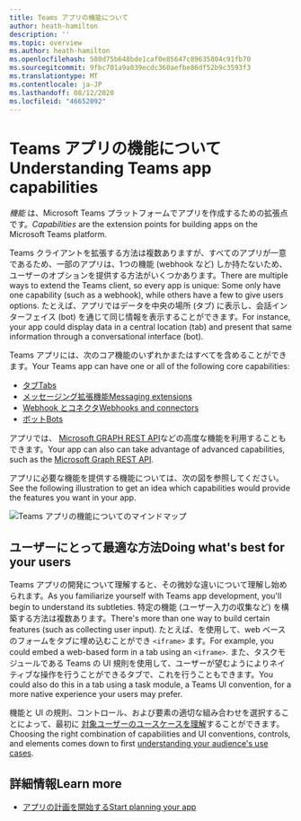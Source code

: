 ```yaml
---
title: Teams アプリの機能について
author: heath-hamilton
description: ''
ms.topic: overview
ms.author: heath-hamilton
ms.openlocfilehash: 580d75b648bde1caf0e85647c89635804c91fb70
ms.sourcegitcommit: 9fbc701a9a039ecdc360aefbe86df52b9c3593f3
ms.translationtype: MT
ms.contentlocale: ja-JP
ms.lasthandoff: 08/12/2020
ms.locfileid: "46652092"
---
```

# <a name="understanding-teams-app-capabilities"></a><span data-ttu-id="47389-102">Teams アプリの機能について</span><span class="sxs-lookup"><span data-stu-id="47389-102">Understanding Teams app capabilities</span></span>

<span data-ttu-id="47389-103">*機能* は、Microsoft Teams プラットフォームでアプリを作成するための拡張点です。</span><span class="sxs-lookup"><span data-stu-id="47389-103">*Capabilities* are the extension points for building apps on the Microsoft Teams platform.</span></span>

<span data-ttu-id="47389-104">Teams クライアントを拡張する方法は複数ありますが、すべてのアプリが一意であるため、一部のアプリは、1つの機能 (webhook など) しか持たないため、ユーザーのオプションを提供する方法がいくつかあります。</span><span class="sxs-lookup"><span data-stu-id="47389-104">There are multiple ways to extend the Teams client, so every app is unique: Some only have one capability (such as a webhook), while others have a few to give users options.</span></span> <span data-ttu-id="47389-105">たとえば、アプリではデータを中央の場所 (タブ) に表示し、会話インターフェイス (bot) を通じて同じ情報を表示することができます。</span><span class="sxs-lookup"><span data-stu-id="47389-105">For instance, your app could display data in a central location (tab) and present that same information through a conversational interface (bot).</span></span>

<span data-ttu-id="47389-106">Teams アプリには、次のコア機能のいずれかまたはすべてを含めることができます。</span><span class="sxs-lookup"><span data-stu-id="47389-106">Your Teams app can have one or all of the following core capabilities:</span></span>

* [<span data-ttu-id="47389-107">タブ</span><span class="sxs-lookup"><span data-stu-id="47389-107">Tabs</span></span>](../tabs/what-are-tabs.md)
* [<span data-ttu-id="47389-108">メッセージング拡張機能</span><span class="sxs-lookup"><span data-stu-id="47389-108">Messaging extensions</span></span>](../messaging-extensions/what-are-messaging-extensions.md)
* [<span data-ttu-id="47389-109">Webhook とコネクタ</span><span class="sxs-lookup"><span data-stu-id="47389-109">Webhooks and connectors</span></span>](../webhooks-and-connectors/what-are-webhooks-and-connectors.md)
* [<span data-ttu-id="47389-110">ボット</span><span class="sxs-lookup"><span data-stu-id="47389-110">Bots</span></span>](../bots/what-are-bots.md)

<span data-ttu-id="47389-111">アプリでは、 [Microsoft GRAPH REST API](../graph-api/rsc/resource-specific-consent.md)などの高度な機能を利用することもできます。</span><span class="sxs-lookup"><span data-stu-id="47389-111">Your app can also can take advantage of advanced capabilities, such as the [Microsoft Graph REST API](../graph-api/rsc/resource-specific-consent.md).</span></span>

<span data-ttu-id="47389-112">アプリに必要な機能を提供する機能については、次の図を参照してください。</span><span class="sxs-lookup"><span data-stu-id="47389-112">See the following illustration to get an idea which capabilities would provide the features you want in your app.</span></span>

![Teams アプリの機能についてのマインドマップ](doc-links/images/capabilities-overview.png)

## <a name="doing-whats-best-for-your-users"></a><span data-ttu-id="47389-114">ユーザーにとって最適な方法</span><span class="sxs-lookup"><span data-stu-id="47389-114">Doing what's best for your users</span></span>

<span data-ttu-id="47389-115">Teams アプリの開発について理解すると、その微妙な違いについて理解し始められます。</span><span class="sxs-lookup"><span data-stu-id="47389-115">As you familiarize yourself with Teams app development, you'll begin to understand its subtleties.</span></span> <span data-ttu-id="47389-116">特定の機能 (ユーザー入力の収集など) を構築する方法は複数あります。</span><span class="sxs-lookup"><span data-stu-id="47389-116">There's more than one way to build certain features (such as collecting user input).</span></span> <span data-ttu-id="47389-117">たとえば、を使用して、web ベースのフォームをタブに埋め込むことができ `<iframe>` ます。</span><span class="sxs-lookup"><span data-stu-id="47389-117">For example, you could embed a web-based form in a tab using an `<iframe>`.</span></span> <span data-ttu-id="47389-118">また、タスクモジュールである Teams の UI 規則を使用して、ユーザーが望むようによりネイティブな操作を行うことができるタブで、これを行うこともできます。</span><span class="sxs-lookup"><span data-stu-id="47389-118">You could also do this in a tab using a task module, a Teams UI convention, for a more native experience your users may prefer.</span></span>

<span data-ttu-id="47389-119">機能と UI の規則、コントロール、および要素の適切な組み合わせを選択することによって、最初に [対象ユーザーのユースケースを理解](../concepts/design/understand-use-cases.md)することができます。</span><span class="sxs-lookup"><span data-stu-id="47389-119">Choosing the right combination of capabilities and UI conventions, controls, and elements comes down to first [understanding your audience's use cases](../concepts/design/understand-use-cases.md).</span></span>

## <a name="learn-more"></a><span data-ttu-id="47389-120">詳細情報</span><span class="sxs-lookup"><span data-stu-id="47389-120">Learn more</span></span>

* [<span data-ttu-id="47389-121">アプリの計画を開始する</span><span class="sxs-lookup"><span data-stu-id="47389-121">Start planning your app</span></span>](../concepts/extensibility-points.md)
